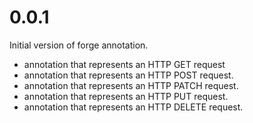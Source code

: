 # 0.0.1

Initial version of forge annotation.

- annotation that represents an HTTP GET request
- annotation that represents an HTTP POST request.
- annotation that represents an HTTP PATCH request.
- annotation that represents an HTTP PUT request.
- annotation that represents an HTTP DELETE request.